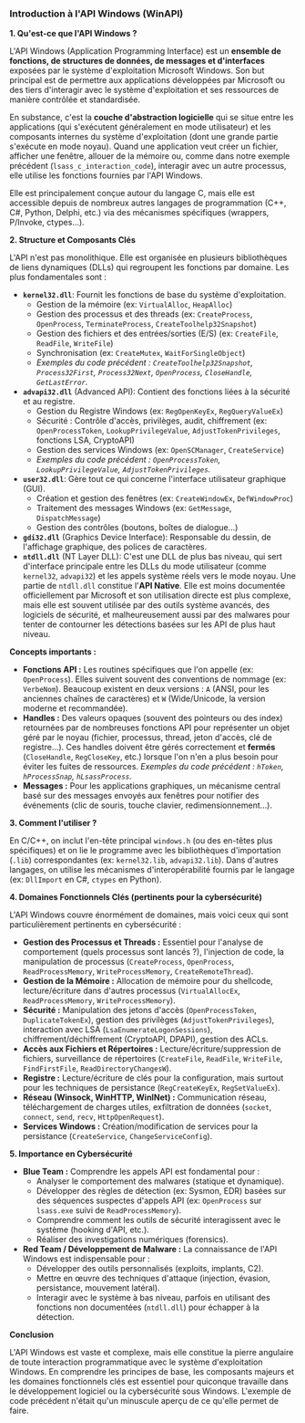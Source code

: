 ### Introduction à l'API Windows (WinAPI)

**1. Qu'est-ce que l'API Windows ?**

L'API Windows (Application Programming Interface) est un **ensemble de fonctions, de structures de données, de messages et d'interfaces** exposées par le système d'exploitation Microsoft Windows. Son but principal est de permettre aux applications développées par Microsoft ou des tiers d'interagir avec le système d'exploitation et ses ressources de manière contrôlée et standardisée.

En substance, c'est la **couche d'abstraction logicielle** qui se situe entre les applications (qui s'exécutent généralement en mode utilisateur) et les composants internes du système d'exploitation (dont une grande partie s'exécute en mode noyau). Quand une application veut créer un fichier, afficher une fenêtre, allouer de la mémoire ou, comme dans notre exemple précédent (`lsass_c_interaction_code`), interagir avec un autre processus, elle utilise les fonctions fournies par l'API Windows.

Elle est principalement conçue autour du langage C, mais elle est accessible depuis de nombreux autres langages de programmation (C++, C#, Python, Delphi, etc.) via des mécanismes spécifiques (wrappers, P/Invoke, ctypes...).

**2. Structure et Composants Clés**

L'API n'est pas monolithique. Elle est organisée en plusieurs bibliothèques de liens dynamiques (DLLs) qui regroupent les fonctions par domaine. Les plus fondamentales sont :

* **`kernel32.dll`**: Fournit les fonctions de base du système d'exploitation.
    * Gestion de la mémoire (ex: `VirtualAlloc`, `HeapAlloc`)
    * Gestion des processus et des threads (ex: `CreateProcess`, `OpenProcess`, `TerminateProcess`, `CreateToolhelp32Snapshot`)
    * Gestion des fichiers et des entrées/sorties (E/S) (ex: `CreateFile`, `ReadFile`, `WriteFile`)
    * Synchronisation (ex: `CreateMutex`, `WaitForSingleObject`)
    * *Exemples du code précédent : `CreateToolhelp32Snapshot`, `Process32First`, `Process32Next`, `OpenProcess`, `CloseHandle`, `GetLastError`.*
* **`advapi32.dll`** (Advanced API): Contient des fonctions liées à la sécurité et au registre.
    * Gestion du Registre Windows (ex: `RegOpenKeyEx`, `RegQueryValueEx`)
    * Sécurité : Contrôle d'accès, privilèges, audit, chiffrement (ex: `OpenProcessToken`, `LookupPrivilegeValue`, `AdjustTokenPrivileges`, fonctions LSA, CryptoAPI)
    * Gestion des services Windows (ex: `OpenSCManager`, `CreateService`)
    * *Exemples du code précédent : `OpenProcessToken`, `LookupPrivilegeValue`, `AdjustTokenPrivileges`.*
* **`user32.dll`**: Gère tout ce qui concerne l'interface utilisateur graphique (GUI).
    * Création et gestion des fenêtres (ex: `CreateWindowEx`, `DefWindowProc`)
    * Traitement des messages Windows (ex: `GetMessage`, `DispatchMessage`)
    * Gestion des contrôles (boutons, boîtes de dialogue...)
* **`gdi32.dll`** (Graphics Device Interface): Responsable du dessin, de l'affichage graphique, des polices de caractères.
* **`ntdll.dll`** (NT Layer DLL): C'est une DLL de plus bas niveau, qui sert d'interface principale entre les DLLs du mode utilisateur (comme `kernel32`, `advapi32`) et les appels système réels vers le mode noyau. Une partie de `ntdll.dll` constitue l'**API Native**. Elle est moins documentée officiellement par Microsoft et son utilisation directe est plus complexe, mais elle est souvent utilisée par des outils système avancés, des logiciels de sécurité, et malheureusement aussi par des malwares pour tenter de contourner les détections basées sur les API de plus haut niveau.

**Concepts importants :**

* **Fonctions API :** Les routines spécifiques que l'on appelle (ex: `OpenProcess`). Elles suivent souvent des conventions de nommage (ex: `VerbeNom`). Beaucoup existent en deux versions : `A` (ANSI, pour les anciennes chaînes de caractères) et `W` (Wide/Unicode, la version moderne et recommandée).
* **Handles :** Des valeurs opaques (souvent des pointeurs ou des index) retournées par de nombreuses fonctions API pour représenter un objet géré par le noyau (fichier, processus, thread, jeton d'accès, clé de registre...). Ces handles doivent être gérés correctement et **fermés** (`CloseHandle`, `RegCloseKey`, etc.) lorsque l'on n'en a plus besoin pour éviter les fuites de ressources. *Exemples du code précédent : `hToken`, `hProcessSnap`, `hLsassProcess`.*
* **Messages :** Pour les applications graphiques, un mécanisme central basé sur des messages envoyés aux fenêtres pour notifier des événements (clic de souris, touche clavier, redimensionnement...).

**3. Comment l'utiliser ?**

En C/C++, on inclut l'en-tête principal `windows.h` (ou des en-têtes plus spécifiques) et on lie le programme avec les bibliothèques d'importation (`.lib`) correspondantes (ex: `kernel32.lib`, `advapi32.lib`). Dans d'autres langages, on utilise les mécanismes d'interopérabilité fournis par le langage (ex: `DllImport` en C#, `ctypes` en Python).

**4. Domaines Fonctionnels Clés (pertinents pour la cybersécurité)**

L'API Windows couvre énormément de domaines, mais voici ceux qui sont particulièrement pertinents en cybersécurité :

* **Gestion des Processus et Threads :** Essentiel pour l'analyse de comportement (quels processus sont lancés ?), l'injection de code, la manipulation de processus (`CreateProcess`, `OpenProcess`, `ReadProcessMemory`, `WriteProcessMemory`, `CreateRemoteThread`).
* **Gestion de la Mémoire :** Allocation de mémoire pour du shellcode, lecture/écriture dans d'autres processus (`VirtualAllocEx`, `ReadProcessMemory`, `WriteProcessMemory`).
* **Sécurité :** Manipulation des jetons d'accès (`OpenProcessToken`, `DuplicateTokenEx`), gestion des privilèges (`AdjustTokenPrivileges`), interaction avec LSA (`LsaEnumerateLogonSessions`), chiffrement/déchiffrement (CryptoAPI, DPAPI), gestion des ACLs.
* **Accès aux Fichiers et Répertoires :** Lecture/écriture/suppression de fichiers, surveillance de répertoires (`CreateFile`, `ReadFile`, `WriteFile`, `FindFirstFile`, `ReadDirectoryChangesW`).
* **Registre :** Lecture/écriture de clés pour la configuration, mais surtout pour les techniques de persistance (`RegCreateKeyEx`, `RegSetValueEx`).
* **Réseau (Winsock, WinHTTP, WinINet) :** Communication réseau, téléchargement de charges utiles, exfiltration de données (`socket`, `connect`, `send`, `recv`, `HttpOpenRequest`).
* **Services Windows :** Création/modification de services pour la persistance (`CreateService`, `ChangeServiceConfig`).

**5. Importance en Cybersécurité**

* **Blue Team :** Comprendre les appels API est fondamental pour :
    * Analyser le comportement des malwares (statique et dynamique).
    * Développer des règles de détection (ex: Sysmon, EDR) basées sur des séquences suspectes d'appels API (ex: `OpenProcess` sur `lsass.exe` suivi de `ReadProcessMemory`).
    * Comprendre comment les outils de sécurité interagissent avec le système (hooking d'API, etc.).
    * Réaliser des investigations numériques (forensics).
* **Red Team / Développement de Malware :** La connaissance de l'API Windows est indispensable pour :
    * Développer des outils personnalisés (exploits, implants, C2).
    * Mettre en œuvre des techniques d'attaque (injection, évasion, persistance, mouvement latéral).
    * Interagir avec le système à bas niveau, parfois en utilisant des fonctions non documentées (`ntdll.dll`) pour échapper à la détection.

**Conclusion**

L'API Windows est vaste et complexe, mais elle constitue la pierre angulaire de toute interaction programmatique avec le système d'exploitation Windows. En comprendre les principes de base, les composants majeurs et les domaines fonctionnels clés est essentiel pour quiconque travaille dans le développement logiciel ou la cybersécurité sous Windows. L'exemple de code précédent n'était qu'un minuscule aperçu de ce qu'elle permet de faire.
